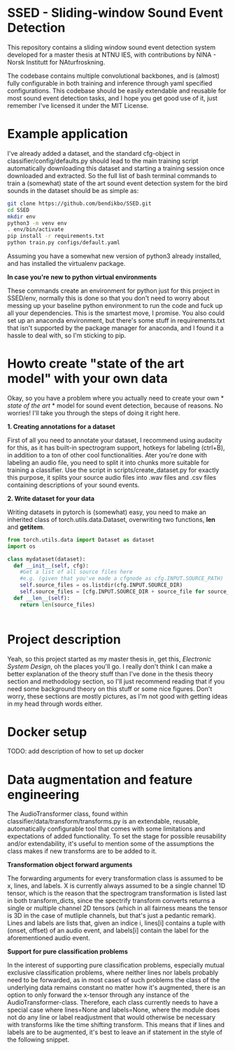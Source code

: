 # SSED - Sliding-window Sound Event Detection

This repository contains a sliding window sound event detection system developed for a master thesis at NTNU IES, with contributions by NINA - Norsk Institutt for NAturfroskning.

The codebase contains multiple convolutional backbones, and is (almost) fully configurable in both training and inference through yaml specified configurations.
This codebase should be easily extendable and reusable for most sound event detection tasks, and I hope you get good use of it, just remember I've licensed it under the MIT License.

# Example application

I've already added a dataset, and the standard cfg-object in classifier/config/defaults.py should lead to the main training script automatically downloading this dataset and starting a training session once downloaded and extracted. So the full list of bash terminal commands to train a (somewhat) state of the art sound event detection system for the bird sounds in the dataset should be as simple as:

```bash
git clone https://github.com/bendikbo/SSED.git
cd SSED
mkdir env
python3 -m venv env
. env/bin/activate
pip install -r requirements.txt
python train.py configs/default.yaml
```
Assuming you have a somewhat new version of python3 already installed, and has installed the virtualenv package.

**In case you're new to python virtual environments**

These commands create an environment for python just for this project in SSED/env, normally this is done so that you don't need to worry about messing up your baseline python environment to run the code and fuck up all your dependencies. This is the smartest move, I promise. You also could set up an anaconda environment, but there's some stuff in requirements.txt that isn't supported by the package manager for anaconda, and I found it a hassle to deal with, so I'm sticking to pip.

# Howto create "state of the art model" with your own data

Okay, so you have a problem where you actually need to create your own * *state of the art* * model for sound event detection, because of reasons. No worries! I'll take you through the steps of doing it right here.

**1. Creating annotations for a dataset**

First of all you need to annotate your dataset, I recommend using audacity for this, as it has built-in spectrogram support, hotkeys for labeling (ctrl+B), in addition to a ton of other cool functionalities. Ater you're done with labeling an audio file, you need to split it into chunks more suitable for training a classifier. Use the script in scripts/create_dataset.py for exactly this purpose, it splits your source audio files into .wav files and .csv files containing descriptions of your sound events.

**2. Write dataset for your data**

Writing datasets in pytorch is (somewhat) easy, you need to make an inherited class of torch.utils.data.Dataset, overwriting two functions, __len__ and __getitem__.

```python
from torch.utils.data import Dataset as dataset
import os

class mydataset(dataset):
  def __init__(self, cfg):
    #Get a list of all source files here
    #e.g. (given that you've made a cfgnode as cfg.INPUT.SOURCE_PATH)
    self.source_files = os.listdir(cfg.INPUT.SOURCE_DIR)
    self.source_files = [cfg.INPUT.SOURCE_DIR + source_file for source_file in self.source_files]
  def __len__(self):
    return len(source_files)
    
```


# Project description

Yeah, so this project started as my master thesis in, get this, *Electronic System Design*, oh the places you'll go. I really don't think I can make a better explanation of the theory stuff than I've done in the thesis theory section and methodology section, so I'll just recommend reading that if you need some background theory on this stuff or some nice figures. Don't worry, these sections are mostly pictures, as I'm not good with getting ideas in my head through words either.


# Docker setup

TODO: add description of how to set up docker

# Data augmentation and feature engineering

The AudioTransformer class, found within classifier/data/transform/transforms.py is an extendable, reusable, automatically configurable tool that comes with some limitations and expectations of added functionality. To set the stage for possible reusability and/or extendability, it's useful to mention some of the assumptions the class makes if new transforms are to be added to it.

**Transformation object forward arguments**

The forwarding arguments for every transformation class is assumed to be x, lines, and labels. X is currently always assumed to be a single channel 1D tensor, which is the reason that the spectrogram transformation is listed last in both transform_dicts, since the spectrify transform converts returns a single or multiple channel 2D tensors (which in all fairness means the tensor is 3D in the case of mutliple channels, but that's just a pedantic remark). Lines and labels are lists that, given an indice i, lines[i] contains a tuple with (onset, offset) of an audio event, and labels[i] contain the label for the aforementioned audio event.

**Support for pure classification problems**

In the interest of supporting pure classification problems, especially mutual exclusive classification problems, where neither lines nor labels probably need to be forwarded, as in most cases of such problems the class of the underlying data remains constant no matter how it's augmented, there is an option to only forward the x-tensor through any instance of the AudioTransformer-class. Therefore, each class currently needs to have a special case where lines=None and labels=None, where the module does not do any line or label readjustment that would otherwise be necessary with transforms like the time shifting transform. This means that if lines and labels are to be augmented, it's best to leave an if statement in the style of the following snippet.
